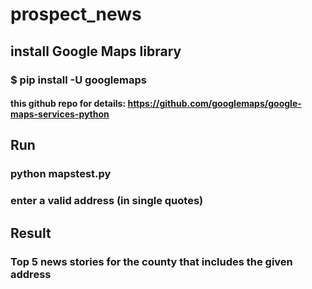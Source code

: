 # prospect_news

## install Google Maps library
### $ pip install -U googlemaps
#### this github repo for details: https://github.com/googlemaps/google-maps-services-python

## Run
### python mapstest.py
### enter a valid address (in single quotes)

## Result
### Top 5 news stories for the county that includes the given address

